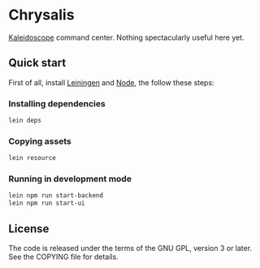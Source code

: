 # Chrysalis

[Kaleidoscope][kaleidoscope] command center. Nothing spectacularly useful here yet.

 [kaleidoscope]: https://github.com/keyboardio/Kaleidoscope

## Quick start

First of all, install [Leiningen](https://leiningen.org/)
and [Node](https://nodejs.org/en/), the follow these steps:

### Installing dependencies

```bash
lein deps
```

### Copying assets

```bash
lein resource
```

### Running in development mode

```bash
lein npm run start-backend
lein npm run start-ui
```

## License

The code is released under the terms of the GNU GPL, version 3 or later. See the
COPYING file for details.
